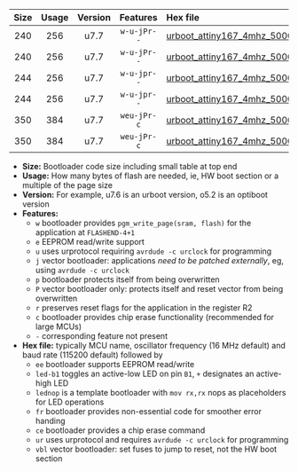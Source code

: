 |Size|Usage|Version|Features|Hex file|
|:-:|:-:|:-:|:-:|:--|
|240|256|u7.7|`w-u-jPr--`|[urboot_attiny167_4mhz_500000bps_led+b1_ur_vbl.hex](https://raw.githubusercontent.com/stefanrueger/urboot.hex/main/mcus/attiny167/fcpu_4mhz/500000_bps/urboot_attiny167_4mhz_500000bps_led+b1_ur_vbl.hex)|
|240|256|u7.7|`w-u-jPr--`|[urboot_attiny167_4mhz_500000bps_lednop_ur_vbl.hex](https://raw.githubusercontent.com/stefanrueger/urboot.hex/main/mcus/attiny167/fcpu_4mhz/500000_bps/urboot_attiny167_4mhz_500000bps_lednop_ur_vbl.hex)|
|244|256|u7.7|`w-u-jpr--`|[urboot_attiny167_4mhz_500000bps_led+b1_fr_ur_vbl.hex](https://raw.githubusercontent.com/stefanrueger/urboot.hex/main/mcus/attiny167/fcpu_4mhz/500000_bps/urboot_attiny167_4mhz_500000bps_led+b1_fr_ur_vbl.hex)|
|244|256|u7.7|`w-u-jpr--`|[urboot_attiny167_4mhz_500000bps_lednop_fr_ur_vbl.hex](https://raw.githubusercontent.com/stefanrueger/urboot.hex/main/mcus/attiny167/fcpu_4mhz/500000_bps/urboot_attiny167_4mhz_500000bps_lednop_fr_ur_vbl.hex)|
|350|384|u7.7|`weu-jPr-c`|[urboot_attiny167_4mhz_500000bps_ee_led+b1_fr_ce_ur_vbl.hex](https://raw.githubusercontent.com/stefanrueger/urboot.hex/main/mcus/attiny167/fcpu_4mhz/500000_bps/urboot_attiny167_4mhz_500000bps_ee_led+b1_fr_ce_ur_vbl.hex)|
|350|384|u7.7|`weu-jPr-c`|[urboot_attiny167_4mhz_500000bps_ee_lednop_fr_ce_ur_vbl.hex](https://raw.githubusercontent.com/stefanrueger/urboot.hex/main/mcus/attiny167/fcpu_4mhz/500000_bps/urboot_attiny167_4mhz_500000bps_ee_lednop_fr_ce_ur_vbl.hex)|

- **Size:** Bootloader code size including small table at top end
- **Usage:** How many bytes of flash are needed, ie, HW boot section or a multiple of the page size
- **Version:** For example, u7.6 is an urboot version, o5.2 is an optiboot version
- **Features:**
  + `w` bootloader provides `pgm_write_page(sram, flash)` for the application at `FLASHEND-4+1`
  + `e` EEPROM read/write support
  + `u` uses urprotocol requiring `avrdude -c urclock` for programming
  + `j` vector bootloader: applications *need to be patched externally*, eg, using `avrdude -c urclock`
  + `p` bootloader protects itself from being overwritten
  + `P` vector bootloader only: protects itself and reset vector from being overwritten
  + `r` preserves reset flags for the application in the register R2
  + `c` bootloader provides chip erase functionality (recommended for large MCUs)
  + `-` corresponding feature not present
- **Hex file:** typically MCU name, oscillator frequency (16 MHz default) and baud rate (115200 default) followed by
  + `ee` bootloader supports EEPROM read/write
  + `led-b1` toggles an active-low LED on pin `B1`, `+` designates an active-high LED
  + `lednop` is a template bootloader with `mov rx,rx` nops as placeholders for LED operations
  + `fr` bootloader provides non-essential code for smoother error handing
  + `ce` bootloader provides a chip erase command
  + `ur` uses urprotocol and requires `avrdude -c urclock` for programming
  + `vbl` vector bootloader: set fuses to jump to reset, not the HW boot section
